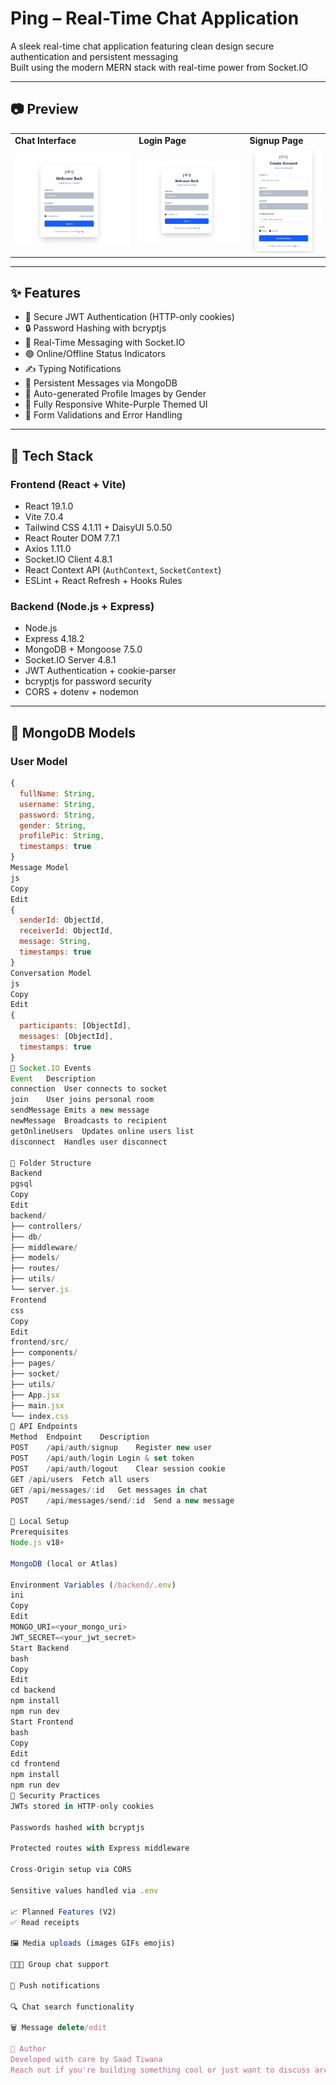 #  Ping – Real-Time Chat Application

A sleek real-time chat application featuring clean design secure authentication and persistent messaging  
Built using the modern MERN stack with real-time power from Socket.IO

---

## 📷 Preview

<table>
  <tr>
    <td><strong>Chat Interface</strong></td>
    <td><strong>Login Page</strong></td>
    <td><strong>Signup Page</strong></td>
  </tr>
  <tr>
    <td><img src="./chat-image.jpg" alt="Chat" width="100%"/></td>
    <td><img src="./login-image.jpg" alt="Login" width="100%"/></td>
    <td><img src="./signup-image.jpg" alt="Signup" width="100%"/></td>
  </tr>
</table>

---

## ✨ Features

- 🔐 Secure JWT Authentication (HTTP-only cookies)
- 🔒 Password Hashing with bcryptjs
- 💬 Real-Time Messaging with Socket.IO
- 🟢 Online/Offline Status Indicators
- ✍️ Typing Notifications
- 💾 Persistent Messages via MongoDB
- 👤 Auto-generated Profile Images by Gender
- 📱 Fully Responsive White-Purple Themed UI
- 🎯 Form Validations and Error Handling

---

## 🧱 Tech Stack

### Frontend (React + Vite)

- React 19.1.0
- Vite 7.0.4
- Tailwind CSS 4.1.11 + DaisyUI 5.0.50
- React Router DOM 7.7.1
- Axios 1.11.0
- Socket.IO Client 4.8.1
- React Context API (`AuthContext`, `SocketContext`)
- ESLint + React Refresh + Hooks Rules

### Backend (Node.js + Express)

- Node.js
- Express 4.18.2
- MongoDB + Mongoose 7.5.0
- Socket.IO Server 4.8.1
- JWT Authentication + cookie-parser
- bcryptjs for password security
- CORS + dotenv + nodemon

---

## 🧠 MongoDB Models

### User Model
```js
{
  fullName: String,
  username: String,
  password: String,
  gender: String,
  profilePic: String,
  timestamps: true
}
Message Model
js
Copy
Edit
{
  senderId: ObjectId,
  receiverId: ObjectId,
  message: String,
  timestamps: true
}
Conversation Model
js
Copy
Edit
{
  participants: [ObjectId],
  messages: [ObjectId],
  timestamps: true
}
🔌 Socket.IO Events
Event	Description
connection	User connects to socket
join	User joins personal room
sendMessage	Emits a new message
newMessage	Broadcasts to recipient
getOnlineUsers	Updates online users list
disconnect	Handles user disconnect

📂 Folder Structure
Backend
pgsql
Copy
Edit
backend/
├── controllers/
├── db/
├── middleware/
├── models/
├── routes/
├── utils/
└── server.js
Frontend
css
Copy
Edit
frontend/src/
├── components/
├── pages/
├── socket/
├── utils/
├── App.jsx
├── main.jsx
└── index.css
🧪 API Endpoints
Method	Endpoint	Description
POST	/api/auth/signup	Register new user
POST	/api/auth/login	Login & set token
POST	/api/auth/logout	Clear session cookie
GET	/api/users	Fetch all users
GET	/api/messages/:id	Get messages in chat
POST	/api/messages/send/:id	Send a new message

🧰 Local Setup
Prerequisites
Node.js v18+

MongoDB (local or Atlas)

Environment Variables (/backend/.env)
ini
Copy
Edit
MONGO_URI=<your_mongo_uri>
JWT_SECRET=<your_jwt_secret>
Start Backend
bash
Copy
Edit
cd backend
npm install
npm run dev
Start Frontend
bash
Copy
Edit
cd frontend
npm install
npm run dev
🔐 Security Practices
JWTs stored in HTTP-only cookies

Passwords hashed with bcryptjs

Protected routes with Express middleware

Cross-Origin setup via CORS

Sensitive values handled via .env

📈 Planned Features (V2)
✅ Read receipts

🖼 Media uploads (images GIFs emojis)

🧑‍🤝‍🧑 Group chat support

🔔 Push notifications

🔍 Chat search functionality

🗑 Message delete/edit

🙋 Author
Developed with care by Saad Tiwana
Reach out if you're building something cool or just want to discuss architecture over chai ☕
